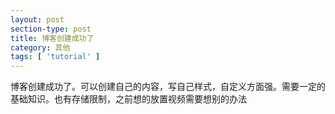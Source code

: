 ```yaml
---
layout: post
section-type: post
title: 博客创建成功了
category: 其他
tags: [ 'tutorial' ]
---
```


博客创建成功了。可以创建自己的内容，写自己样式，自定义方面强。需要一定的基础知识。也有存储限制，之前想的放置视频需要想别的办法
